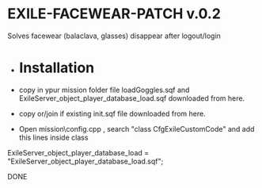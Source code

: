 # EXILE-FACEWEAR-PATCH v.0.2
Solves facewear (balaclava, glasses) disappear after logout/login

- # Installation


- copy in ypur mission folder file loadGoggles.sqf and ExileServer_object_player_database_load.sqf downloaded from here.
- copy or/join if existing init.sqf file downloaded from here.

- Open mission\config.cpp , search "class CfgExileCustomCode" and add this lines inside class

ExileServer_object_player_database_load = "ExileServer_object_player_database_load.sqf";

DONE


